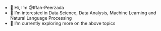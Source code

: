 - 👋 Hi, I’m @Iffah-Peerzada
- 👀 I’m interested in Data Science, Data Analysis, Machine Learning and Natural Language Processing
- 🌱 I’m currently exploring more on the above topics

<!---
Iffah-Peerzada/Iffah-Peerzada is a ✨ special ✨ repository because its `README.md` (this file) appears on your GitHub profile.
You can click the Preview link to take a look at your changes.
--->
